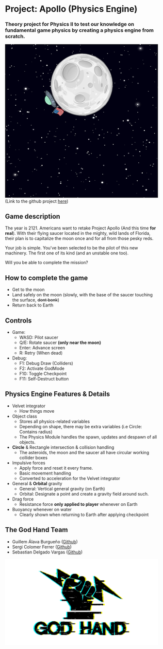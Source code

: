 # Project: Apollo (Physics Engine)
### Theory project for Physics II to test our knowledge on fundamental game physics by creating a physics engine from scratch.
![Screenshot](https://github.com/Lladruc37/TheoryProjectPhysicsII/blob/main/Screenshots/Screenshot.png)
(Link to the github project [here](https://github.com/Lladruc37/TheoryProjectPhysicsII/))
## Game description
The year is 2121. Americans want to retake Project Apollo (And this time **for real**). With their flying saucer located in the mighty, wild lands of Florida, their plan is to capitalize the moon once and for all from those pesky reds.

Your job is simple. You've been selected to be the pilot of this new machinery. The first one of its kind (and an unstable one too).

Will you be able to complete the mission?

## How to complete the game
- Get to the moon
- Land safely on the moon (slowly, with the base of the saucer touching the surface, ~~dont bonk~~)
- Return back to Earth

## Controls
- Game:
  - WASD: Pilot saucer
  - Q/E: Rotate saucer **(only near the moon)**
  - Enter: Advance screen
  - R: Retry (When dead)
- Debug:
  - F1: Debug Draw (Colliders)
  - F2: Activate GodMode
  - F10: Toggle Checkpoint
  - F11: Self-Destruct button
  
## Physics Engine Features & Details
  - Velvet integrator
    - How things move
  - Object class
    - Stores all physics-related variables
    - Depending on shape, there may be extra variables (i.e Circle: Contains radius)
    - The Physics Module handles the spawn, updates and despawn of all objects.
  - **Circle** & Rectangle intersection & collision handling
    - The asteroids, the moon and the saucer all have circular working collider boxes
  - Impulsive forces
    - Apply force and reset it every frame.
    - Basic movement handling
    - Converted to acceleration for the Velvet integrator
  - General & **Orbital** gravity
    - General: Vertical general gravity (on Earth)
    - Orbital: Designate a point and create a gravity field around such.
  - Drag force
    - Resistance force **only applied to player** whenever on Earth
  - Buoyancy whenever on water
    - Clearly shown when returning to Earth after applying checkpoint
    
## The God Hand Team
 - Guillem Álava Burgueño ([Github](https://github.com/WillyTrek19))
 - Sergi Colomer Ferrer ([Github](https://github.com/Lladruc37))
 - Sebastian Delgado Vargas ([Github](https://github.com/Vinskky))
 
  ![Logo](https://github.com/Lladruc37/TheoryProjectPhysicsII/blob/main/Screenshots/logo.png)
